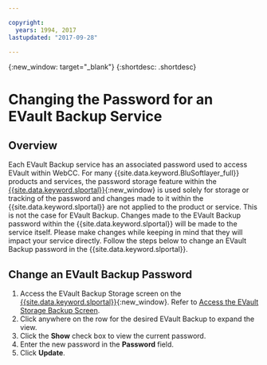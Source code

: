 ```yaml
---

copyright:
  years: 1994, 2017
lastupdated: "2017-09-28"

---
```

{:new_window: target="_blank"}
{:shortdesc: .shortdesc}

# Changing the Password for an EVault Backup Service

## Overview

Each EVault Backup service has an associated password used to access EVault within WebCC. For many {{site.data.keyword.BluSoftlayer_full}} products and services, the password storage feature within the [{{site.data.keyword.slportal}}](http://www.control.softlayer.com/){:new_window} is used solely for storage or tracking of the password and changes made to it within the {{site.data.keyword.slportal}} are not applied to the product or service. This is not the case for EVault Backup. Changes made to the EVault Backup password within the {{site.data.keyword.slportal}} will be made to the service itself. Please make changes while keeping in mind that they will impact your service directly. Follow the steps below to change an EVault Backup password in the {{site.data.keyword.slportal}}.

## Change an EVault Backup Password

1. Access the EVault Backup Storage screen on the [{{site.data.keyword.slportal}}](http://www.control.softlayer.com/){:new_window}. Refer to [Access the EVault Storage Backup Screen](/docs/infrastructure/Backup/access-evault-backup-storage-screen.html).
2. Click anywhere on the row for the desired EVault Backup to expand the view.
3. Click the **Show** check box to view the current password.
4. Enter the new password in the **Password** field.
5. Click **Update**.

